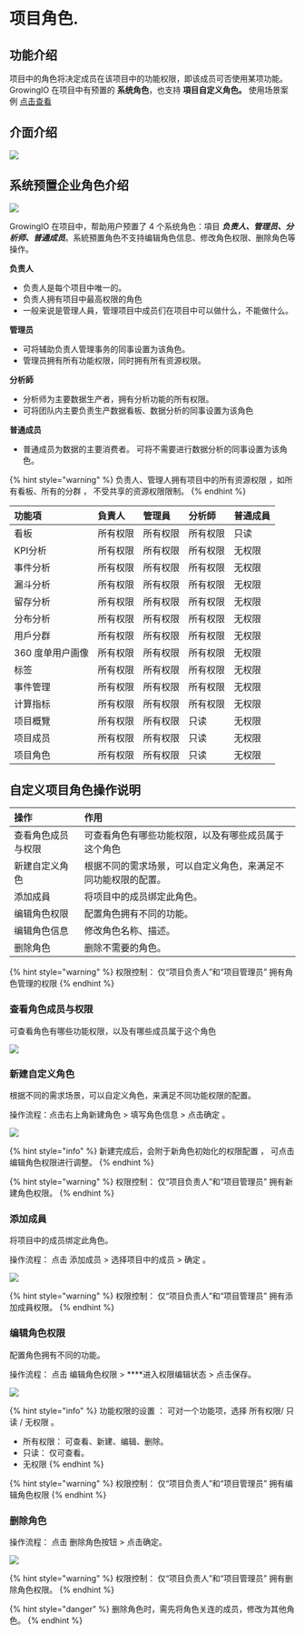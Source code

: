 # 项目角色.

## 功能介绍

项目中的角色将决定成员在该项目中的功能权限，即该成员可否使用某项功能。GrowingIO 在项目中有预置的 **系统角色**，也支持 **項目自定义角色。** 使用场景案例 [点击查看](https://app.gitbook.com/@growingio/s/op/~/drafts/-MNwUyrXvvQ78EP2ul56/v/v20201200/product-manual/zhan-dian-guan-li/zhan-dian-jiao-se/classic-scenario)  


## 介面介绍

![](../../../.gitbook/assets/ying-mu-jie-tu-20201207-xia-wu-5.30.06.png)

##  **系统预置企业角色介绍**

![](../../../.gitbook/assets/ying-mu-jie-tu-20201207-xia-wu-1.59.15.png)

GrowingIO 在项目中，帮助用户预置了 4 个系统角色：項目 _**负责人、管理员、分析师、普通成员**_。系統預置角色不支持编辑角色信息、修改角色权限、删除角色等操作。



**负责人**

* 负责人是每个项目中唯一的。 
* 负责人拥有项目中最高权限的角色
* 一般来说是管理人員，管理项目中成员们在项目中可以做什么，不能做什么。

**管理员**

* 可将辅助负责人管理事务的同事设置为该角色。
* 管理员拥有所有功能权限，同时拥有所有资源权限。

**分析師**

* 分析师为主要数据生产者，拥有分析功能的所有权限。
* 可将团队内主要负责生产数据看板、数据分析的同事设置为该角色

**普通成员**

* 普通成员为数据的主要消费者。 可将不需要进行数据分析的同事设置为该角色。

{% hint style="warning" %}
负责人、管理人拥有项目中的所有资源权限 ，如所有看板、所有的分群 ， 不受共享的资源权限限制。
{% endhint %}

| 功能項 | 負責人 | 管理員 | 分析師 | 普通成員 |
| :--- | :--- | :--- | :--- | :--- |
| 看板 | 所有权限 | 所有权限 | 所有权限 | 只读 |
| KPI分析 | 所有权限 | 所有权限 | 所有权限 | 无权限 |
| 事件分析 | 所有权限 | 所有权限 | 所有权限 | 无权限 |
| 漏斗分析 | 所有权限 | 所有权限 | 所有权限 | 无权限 |
| 留存分析 | 所有权限 | 所有权限 | 所有权限 | 无权限 |
| 分布分析 | 所有权限 | 所有权限 | 所有权限 | 无权限 |
| 用戶分群 | 所有权限 | 所有权限 | 所有权限 | 无权限 |
| 360 度单用户画像 | 所有权限 | 所有权限 | 所有权限 | 无权限 |
| 标签 | 所有权限 | 所有权限 | 所有权限 | 无权限 |
| 事件管理 | 所有权限 | 所有权限 | 所有权限 | 无权限 |
| 计算指标 | 所有权限 | 所有权限 | 所有权限 | 无权限 |
| 项目概覽 | 所有权限 | 所有权限 | 只读 | 无权限 |
| 项目成员 | 所有权限 | 所有权限 | 只读 | 无权限 |
| 项目角色 | 所有权限 | 所有权限 | 只读 | 无权限 |

## 自定义项目角色操作说明

| 操作 | 作用 |
| :--- | :--- |
| 查看角色成员与权限 | 可查看角色有哪些功能权限，以及有哪些成员属于这个角色 |
| 新建自定义角色 | 根据不同的需求场景，可以自定义角色，来满足不同功能权限的配置。 |
| 添加成員 | 将项目中的成员绑定此角色。 |
| 编辑角色权限 | 配置角色拥有不同的功能。 |
| 编辑角色信息 | 修改角色名称、描述。 |
| 删除角色 | 删除不需要的角色。 |

{% hint style="warning" %}
权限控制： 仅“项目负责人”和“项目管理员” 拥有角色管理的权限
{% endhint %}

### 

### 查看角色成员与权限

可查看角色有哪些功能权限，以及有哪些成员属于这个角色

![](../../../.gitbook/assets/ying-mu-jie-tu-20201207-xia-wu-5.33.04.png)

### 

### 新建自定义角色

根据不同的需求场景，可以自定义角色，来满足不同功能权限的配置。

操作流程：点击右上角新建角色 &gt;  填写角色信息 &gt; 点击确定 。 

![](../../../.gitbook/assets/ying-mu-jie-tu-20201207-xia-wu-5.33.16.png)

{% hint style="info" %}
新建完成后，会附于新角色初始化的权限配置 ， 可点击 编辑角色权限进行调整。
{% endhint %}

{% hint style="warning" %}
权限控制： 仅“项目负责人”和“项目管理员” 拥有新建角色权限。
{% endhint %}

### 

### 添加成員

将项目中的成员绑定此角色。

操作流程： 点击 添加成员  &gt;  选择项目中的成员  &gt;   确定 。

![](../../../.gitbook/assets/ying-mu-jie-tu-20201207-xia-wu-5.33.57.png)

{% hint style="warning" %}
权限控制： 仅“项目负责人”和“项目管理员” 拥有添加成員权限。
{% endhint %}

### 

### 编辑角色权限

配置角色拥有不同的功能。

操作流程： 点击 编辑角色权限 &gt; ****进入权限编辑状态 &gt; 点击保存。 

![](../../../.gitbook/assets/ying-mu-jie-tu-20201207-xia-wu-5.34.30.png)

{% hint style="info" %}
功能权限的设置 ： 可对一个功能项，选择 所有权限/ 只读 / 无权限 。

* 所有权限： 可查看、新建、编辑、删除。 
* 只读： 仅可查看。 
* 无权限
{% endhint %}

{% hint style="warning" %}
权限控制： 仅“项目负责人”和“项目管理员” 拥有编辑角色权限
{% endhint %}

### 

### 删除角色

操作流程： 点击 删除角色按钮 &gt; 点击确定。

![](../../../.gitbook/assets/ying-mu-jie-tu-20201207-xia-wu-5.34.52.png)

{% hint style="warning" %}
权限控制： 仅“项目负责人”和“项目管理员” 拥有删除角色权限。
{% endhint %}

{% hint style="danger" %}
删除角色时，需先将角色关连的成员，修改为其他角色。
{% endhint %}



